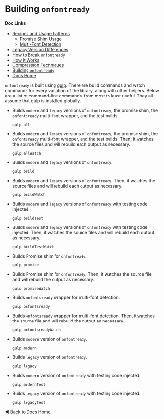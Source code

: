 # Building `onfontready`

#### Doc Links
* [Recipes and Usage Patterns](recipesAndUsagePatterns.md)
    - [Promise Shim Usage](promiseShimUsage.md)
    - [Multi-Font Detection](multiFontDetection.md)
* [Legacy Version Differences](legacyVersionDifferences.md)
* [How to Break `onfontready`](howToBreakOnfontready.md)
* [How it Works](howItWorks.md)
* [Compression Techniques](compressionTechniques.md)
* [Building `onfontready`](buildingOnfontready.md)
* [Docs Home](README.md)

`onfontready` is built using [gulp](http://gulpjs.com/). There are build commands and watch commands for every variation of the library, along with other helpers. Below are a list of command-line commands, from most to least useful. They all assume that gulp is installed globally.

* Builds `modern` and `legacy` versions of `onfontready`, the promise shim, the `onfontsready` multi-font wrapper, and the test builds.

    ```shell
    gulp all
    ```

* Builds `modern` and `legacy` versions of `onfontready`, the promise shim, the `onfontsready` multi-font wrapper, and the test builds. Then, it watches the source files and will rebuild each output as necessary.

    ```shell
    gulp allWatch
    ```

* Builds `modern` and `legacy` versions of `onfontready`.

    ```shell
    gulp build
    ```

* Builds `modern` and `legacy` versions of `onfontready`. Then, it watches the source files and will rebuild each output as necessary.

    ```shell
    gulp buildWatch
    ```

* Builds `modern` and `legacy` versions of `onfontready` with testing code injected.

    ```shell
    gulp buildTest
    ```

* Builds `modern` and `legacy` versions of `onfontready` with testing code injected. Then, it watches the source files and will rebuild each output as necessary.

    ```shell
    gulp buildTestWatch
    ```

* Builds Promise shim for `onfontready`.

    ```shell
    gulp promise
    ```

* Builds Promise shim for `onfontready`. Then, it watches the source file and will rebuild the output as necessary.

    ```shell
    gulp promiseWatch
    ```

* Builds `onfontsready` wrapper for multi-font detection.

    ```shell
    gulp onfontsready
    ```

* Builds `onfontsready` wrapper for multi-font detection. Then, it watches the source file and will rebuild the output as necessary.

    ```shell
    gulp onfontsreadyWatch
    ```

* Builds `modern` version of `onfontready`.

    ```shell
    gulp modern
    ```

* Builds `legacy` version of `onfontready`.

    ```shell
    gulp legacy
    ```

* Builds `modern` version of `onfontready` with testing code injected.

    ```shell
    gulp modernTest
    ```

* Builds `legacy` version of `onfontready` with testing code injected.

    ```shell
    gulp legacyTest
    ```


[◀ Back to Docs Home](README.md)
